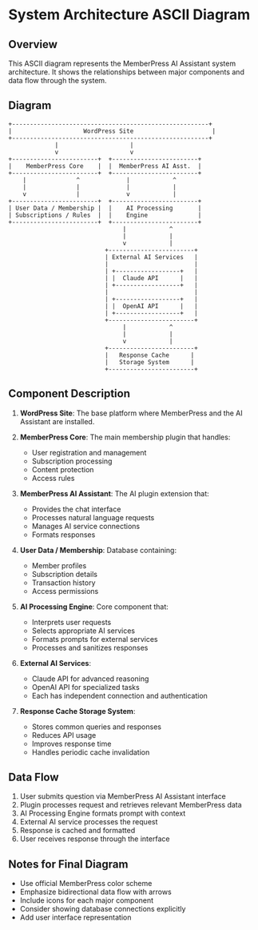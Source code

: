 # System Architecture ASCII Diagram

## Overview
This ASCII diagram represents the MemberPress AI Assistant system architecture. It shows the relationships between major components and data flow through the system.

## Diagram
```
+-------------------------------------------------------+
|                    WordPress Site                      |
+-------------------------------------------------------+
             |                    |
             v                    v
+------------------------+  +------------------------+
|    MemberPress Core    |  |  MemberPress AI Asst.  |
+------------------------+  +------------------------+
    |              ^             |            ^
    |              |             |            |
    v              |             v            |
+------------------------+  +------------------------+
| User Data / Membership |  |    AI Processing       |
| Subscriptions / Rules  |  |    Engine              |
+------------------------+  +------------------------+
                                |            ^
                                |            |
                                v            |
                           +------------------------+
                           | External AI Services   |
                           |                        |
                           | +------------------+   |
                           | |  Claude API      |   |
                           | +------------------+   |
                           |                        |
                           | +------------------+   |
                           | |  OpenAI API      |   |
                           | +------------------+   |
                           +------------------------+
                                |            ^
                                |            |
                                v            |
                           +------------------------+
                           |   Response Cache      |
                           |   Storage System      |
                           +------------------------+
```

## Component Description

1. **WordPress Site**: The base platform where MemberPress and the AI Assistant are installed.

2. **MemberPress Core**: The main membership plugin that handles:
   - User registration and management
   - Subscription processing
   - Content protection
   - Access rules

3. **MemberPress AI Assistant**: The AI plugin extension that:
   - Provides the chat interface
   - Processes natural language requests
   - Manages AI service connections
   - Formats responses

4. **User Data / Membership**: Database containing:
   - Member profiles
   - Subscription details
   - Transaction history
   - Access permissions

5. **AI Processing Engine**: Core component that:
   - Interprets user requests
   - Selects appropriate AI services
   - Formats prompts for external services
   - Processes and sanitizes responses

6. **External AI Services**:
   - Claude API for advanced reasoning
   - OpenAI API for specialized tasks
   - Each has independent connection and authentication

7. **Response Cache Storage System**:
   - Stores common queries and responses
   - Reduces API usage
   - Improves response time
   - Handles periodic cache invalidation

## Data Flow

1. User submits question via MemberPress AI Assistant interface
2. Plugin processes request and retrieves relevant MemberPress data
3. AI Processing Engine formats prompt with context
4. External AI service processes the request
5. Response is cached and formatted
6. User receives response through the interface

## Notes for Final Diagram

- Use official MemberPress color scheme
- Emphasize bidirectional data flow with arrows
- Include icons for each major component
- Consider showing database connections explicitly
- Add user interface representation